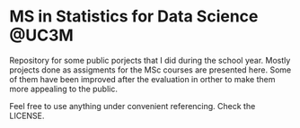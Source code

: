 # MS in Statistics for Data Science @UC3M 
Repository for some public porjects that I did during the school year. Mostly projects done as assigments for the MSc courses are presented here. 
Some of them have been improved after the evaluation in orther to make them more appealing to the public.

Feel free to use anything under convenient referencing. Check the LICENSE.
